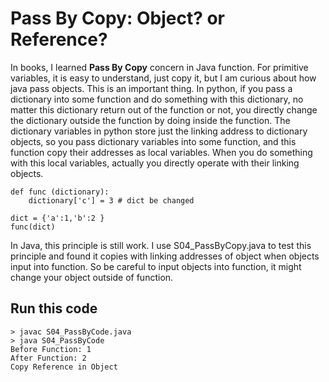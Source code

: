 # Pass By Copy: Object? or Reference?  
In books, I learned **Pass By Copy** concern in Java function. For primitive variables, it is easy to understand, just copy it, but I am curious about how java pass objects. This is an important thing. In python, if you pass a dictionary into some function and do something with this dictionary, no matter this dictionary return out of the function or not, you directly change the dictionary outside the function by doing inside the function. The dictionary variables in python store just the linking address to dictionary objects, so you pass dictionary variables into some function, and this function copy their addresses as local variables. When you do something with this local variables, actually you directly operate with their linking objects.
```{python}
def func (dictionary):
	dictionary['c'] = 3 # dict be changed

dict = {'a':1,'b':2 }
func(dict)
```  
  
In Java, this principle is still work. I use S04_PassByCopy.java to test this principle and found it copies with linking addresses of object when objects input into function. So be careful to input objects into function, it might change your object outside of function.

## Run this code
```{bash}
> javac S04_PassByCode.java
> java S04_PassByCode
Before Function: 1
After Function: 2
Copy Reference in Object
```